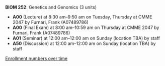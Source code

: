 **BIOM 252**: Genetics and Genomics (3 units)

- **A00** (Lecture) at 8:30 am–9:50 am on Tuesday, Thursday at CMME 2047 by Furnari, Frank (A07489786)
- **A00** (Final Exam) at 8:00 am–10:59 am on Thursday at CMME 2047 by Furnari, Frank (A07489786)
- **A01** (Seminar) at 12:00 am–12:00 am on Sunday (location TBA) by staff
- **A50** (Discussion) at 12:00 am–12:00 am on Sunday (location TBA) by staff

[Enrollment numbers over time](./BIOM252.tsv)
